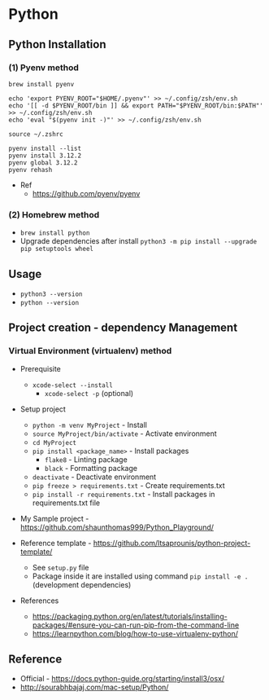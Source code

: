# Python 

## Python Installation

### (1) Pyenv method

```shell
brew install pyenv

echo 'export PYENV_ROOT="$HOME/.pyenv"' >> ~/.config/zsh/env.sh
echo '[[ -d $PYENV_ROOT/bin ]] && export PATH="$PYENV_ROOT/bin:$PATH"' >> ~/.config/zsh/env.sh
echo 'eval "$(pyenv init -)"' >> ~/.config/zsh/env.sh

source ~/.zshrc

pyenv install --list
pyenv install 3.12.2
pyenv global 3.12.2
pyenv rehash
```

* Ref
  * https://github.com/pyenv/pyenv 

### (2) Homebrew method

* `brew install python`
* Upgrade dependencies after install `python3 -m pip install --upgrade pip setuptools wheel`

## Usage
* `python3 --version`
* `python --version`

## Project creation - dependency Management


### Virtual Environment (virtualenv) method
* Prerequisite
  * `xcode-select --install`
    * `xcode-select -p` (optional)

* Setup project
  * `python -m venv MyProject` - Install
  * `source MyProject/bin/activate` - Activate environment
  * `cd MyProject`
  * `pip install <package_name>` - Install packages
    * `flake8` - Linting package
    * `black` - Formatting package 
  * `deactivate` - Deactivate environment
  * `pip freeze > requirements.txt` - Create requirements.txt
  * `pip install -r requirements.txt` - Install packages in requirements.txt file

* My Sample project - https://github.com/shaunthomas999/Python_Playground/
* Reference template - https://github.com/ltsaprounis/python-project-template/
  * See `setup.py` file
  * Package inside it are installed using command `pip install -e .` (development dependencies) 

* References
  * https://packaging.python.org/en/latest/tutorials/installing-packages/#ensure-you-can-run-pip-from-the-command-line
  * https://learnpython.com/blog/how-to-use-virtualenv-python/

## Reference

* Official - https://docs.python-guide.org/starting/install3/osx/
* http://sourabhbajaj.com/mac-setup/Python/

